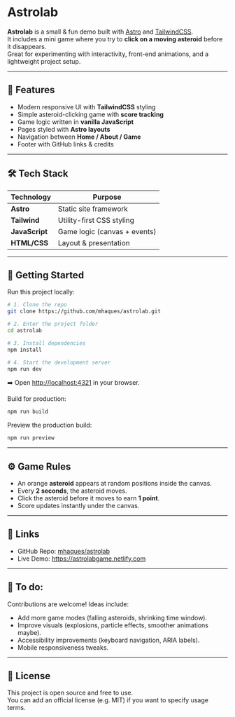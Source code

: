 # Astrolab

**Astrolab** is a small & fun demo built with [Astro](https://astro.build/) and [TailwindCSS](https://tailwindcss.com/).  
It includes a mini game where you try to **click on a moving asteroid** before it disappears.  
Great for experimenting with interactivity, front-end animations, and a lightweight project setup.

---

## 🚀 Features

- Modern responsive UI with **TailwindCSS** styling  
- Simple asteroid-clicking game with **score tracking**  
- Game logic written in **vanilla JavaScript**  
- Pages styled with **Astro layouts**  
- Navigation between **Home / About / Game**  
- Footer with GitHub links & credits  

---

## 🛠️ Tech Stack

| Technology     | Purpose                          |
|----------------|----------------------------------|
| **Astro**      | Static site framework            |
| **Tailwind**   | Utility-first CSS styling        |
| **JavaScript** | Game logic (canvas + events)     |
| **HTML/CSS**   | Layout & presentation            |


---

## 🚧 Getting Started

Run this project locally:

```bash
# 1. Clone the repo
git clone https://github.com/mhaques/astrolab.git

# 2. Enter the project folder
cd astrolab

# 3. Install dependencies
npm install

# 4. Start the development server
npm run dev
```

➡️ Open [http://localhost:4321](http://localhost:4321) in your browser.

Build for production:

```bash
npm run build
```

Preview the production build:

```bash
npm run preview
```

---

## ⚙️ Game Rules

- An orange **asteroid** appears at random positions inside the canvas.  
- Every **2 seconds**, the asteroid moves.  
- Click the asteroid before it moves to earn **1 point**.  
- Score updates instantly under the canvas.  

---

## 🔗 Links

- GitHub Repo: [mhaques/astrolab](https://github.com/mhaques/astrolab)  
- Live Demo: https://astrolabgame.netlify.com 

---

## 📃 To do:

Contributions are welcome! Ideas include:

- Add more game modes (falling asteroids, shrinking time window).  
- Improve visuals (explosions, particle effects, smoother animations maybe).  
- Accessibility improvements (keyboard navigation, ARIA labels).  
- Mobile responsiveness tweaks.  

---

## 📜 License

This project is open source and free to use.  
You can add an official license (e.g. MIT) if you want to specify usage terms.
